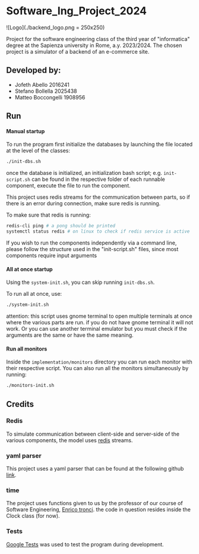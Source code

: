 # Software_Ing_Project_2024
![Logo](./backend_logo.png = 250x250)

Project for the software engineering class of the third year of "informatica" degree at the Sapienza university in Rome, a.y. 2023/2024. 
The chosen project is a simulator of a backend of an e-commerce site.

## Developed by:
- Jofeth Abello 2016241
- Stefano Bollella 2025438
- Matteo Boccongelli 1908956

## Run

#### Manual startup

To run the program first initialize the databases by launching the file located at the level of the classes:
```bash
./init-dbs.sh
```

once the database is initialized, an initialization bash script; e.g. <code>init-script.sh</code> can be found in the respective folder of each runnable component, execute the file to run the component.

This project uses redis streams for the communication between parts, so if there is an error during connection, make sure redis is running.

To make sure that redis is running:
```bash
redis-cli ping # a pong should be printed
systemctl status redis # on linux to check if redis service is active
```

If you wish to run the components independently via a command line, please follow the structure used in the "init-script.sh" files, since most components require input arguments

#### All at once startup
Using the <code>system-init.sh</code>, you can skip running <code>init-dbs.sh</code>.

To run all at once, use: 
```bash
./system-init.sh
```
attention: this script uses gnome terminal to open multiple terminals at once where the various parts are run. if you do not have gnome terminal it will not work. Or you can use another terminal emulator but you must check if the arguments are the same or have the same meaning.

#### Run all monitors
Inside the <code>implementation/monitors</code> directory you can run each monitor with their respective script. You can also run all the monitors simultaneously by running:
```bash
./monitors-init.sh
```

## Credits

### Redis
To simulate communication between client-side and server-side of the various components, the model uses [redis](https://redis.io) streams. 

### yaml parser
This project uses a yaml parser that can be found at the following github [link](https://github.com/jbeder/yaml-cpp).

### time 

The project uses functions given to us by the professor of our course of Software
Engineering, [Enrico tronci](https://corsidilaurea.uniroma1.it/it/users/enricotronciuniroma1it). the code in question resides inside the Clock class (for now). 

### Tests
[Google Tests](https://github.com/google/googletest) was used to test the program during development.

